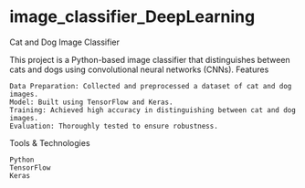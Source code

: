 # image_classifier_DeepLearning

Cat and Dog Image Classifier

This project is a Python-based image classifier that distinguishes between cats and dogs using convolutional neural networks (CNNs).
Features

    Data Preparation: Collected and preprocessed a dataset of cat and dog images.
    Model: Built using TensorFlow and Keras.
    Training: Achieved high accuracy in distinguishing between cat and dog images.
    Evaluation: Thoroughly tested to ensure robustness.

Tools & Technologies

    Python
    TensorFlow
    Keras

